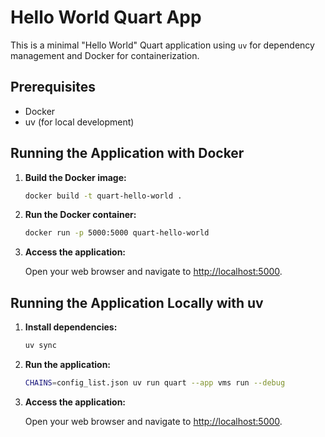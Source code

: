 # Hello World Quart App

This is a minimal "Hello World" Quart application using `uv` for dependency management and Docker for containerization.

## Prerequisites

- Docker
- uv (for local development)

## Running the Application with Docker

1.  **Build the Docker image:**

    ```bash
    docker build -t quart-hello-world .
    ```

2.  **Run the Docker container:**

    ```bash
    docker run -p 5000:5000 quart-hello-world
    ```

3.  **Access the application:**

    Open your web browser and navigate to [http://localhost:5000](http://localhost:5000).

## Running the Application Locally with uv

1.  **Install dependencies:**

    ```bash
    uv sync
    ```

2.  **Run the application:**

    ```bash
    CHAINS=config_list.json uv run quart --app vms run --debug
    ```

3.  **Access the application:**

    Open your web browser and navigate to [http://localhost:5000](http://localhost:5000).
